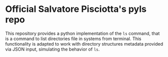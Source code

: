 # Official Salvatore Pisciotta's pyls repo

This repository provides a python implementation of the ```ls``` command, that is a command to list directories file in systems from terminal.
This functionality is adapted to work with directory structures metadata provided via JSON input, simulating the behavior of ```ls```.
